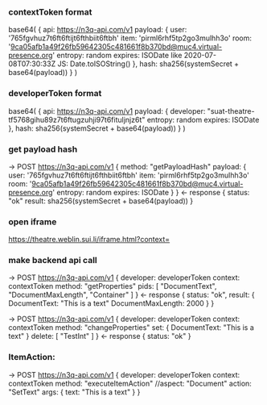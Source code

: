 ### contextToken format
base64(
    {
        api: https://n3q-api.com/v1
        payload: {
            user: '765fgvhuz7t6ft6ftijt6fthbiit6ftbh'
            item: 'pirml6rhf5tp2go3mulhh3o'
            room: '9ca05afb1a49f26fb59642305c481661f8b370bd@muc4.virtual-presence.org'
            entropy: random
            expires: ISODate like 2020-07-08T07:30:33Z JS: Date.toISOString()
        },
        hash: sha256(systemSecret + base64(payload))
    }
)

### developerToken format
base64(
    {
        api: https://n3q-api.com/v1
        payload: {
            developer: "suat-theatre-tf5768gihu89z7t6ftugzuhji97t6fituljnjz6t"
            entropy: random
            expires: ISODate
        },
        hash: sha256(systemSecret + base64(payload))
    }
)

### get payload hash
->  POST https://n3q-api.com/v1
    {
        method: "getPayloadHash"
        payload: {
            user: '765fgvhuz7t6ft6ftijt6fthbiit6ftbh'
            item: 'pirml6rhf5tp2go3mulhh3o'
            room: '9ca05afb1a49f26fb59642305c481661f8b370bd@muc4.virtual-presence.org'
            entropy: random
            expires: ISODate
        }
    }
<-  response
    {
        status: "ok"
        result: sha256(systemSecret + base64(payload))
    }

### open iframe
https://theatre.weblin.sui.li/iframe.html?context=<contextToken>

### make backend api call
->  POST https://n3q-api.com/v1
    {
        developer: developerToken
        context: contextToken
        method: "getProperties"
        pids: [ "DocumentText", "DocumentMaxLength", "Container" ]
    }
<-  response
    {
        status: "ok",
        result: {
            DocumentText: "This is a text"
            DocumentMaxLength: 2000
        }
    }

->  POST https://n3q-api.com/v1
    {
        developer: developerToken
        context: contextToken
        method: "changeProperties"
        set: {
            DocumentText: "This is a text"
        }
        delete: [ "TestInt" ]
    }
<-  response
    {
        status: "ok"
    }

### ItemAction:
->  POST https://n3q-api.com/v1
    {
        developer: developerToken
        context: contextToken
        method: "executeItemAction"
        //aspect: "Document"
        action: "SetText"
        args: {
            text: "This is a text"
        }
    }
